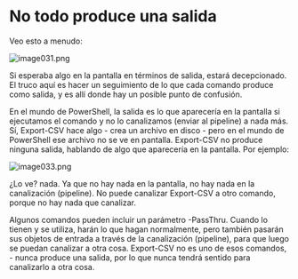 # No todo produce una salida
Veo esto a menudo:

![image031.png](images/image031.png)

Si esperaba algo en la pantalla en términos de salida, estará decepcionado. El truco aquí es hacer un seguimiento de lo que cada comando produce como salida, y es allí donde hay un posible punto de confusión.

En el mundo de PowerShell, la salida es lo que aparecería en la pantalla si ejecutamos el comando y no lo canalizamos (enviar al pipeline) a nada más. Sí, Export-CSV hace algo - crea un archivo en disco - pero en el mundo de PowerShell ese archivo no se ve en pantalla. Export-CSV no produce ninguna salida, hablando de algo que aparecería en la pantalla. Por ejemplo:

![image033.png](images/image033.png)

¿Lo ve? nada. Ya que no hay nada en la pantalla, no hay nada en la canalización (pipeline). No puede canalizar Export-CSV a otro comando, porque no hay nada que canalizar.

Algunos comandos pueden incluir un parámetro -PassThru. Cuando lo tienen y se utiliza, harán lo que hagan normalmente, pero también pasarán sus objetos de entrada a través de la canalización (pipeline), para que luego se puedan canalizar a otra cosa. Export-CSV no es uno de esos comandos, - nunca produce una salida, por lo que nunca tendrá sentido para canalizarlo a otra cosa.


